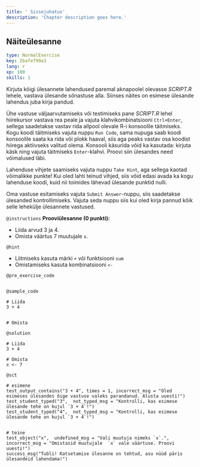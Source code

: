 ```yaml
---
title: ' Sissejuhatus'
description: 'Chapter description goes here.'
---
```


## Näiteülesanne

```yaml
type: NormalExercise
key: 2bafef99a3
lang: r
xp: 100
skills: 1
```


Kirjuta kõigi ülesannete lahendused paremal aknapoolel olevasse *SCRIPT.R* lehele, vastava ülesande sõnastuse alla. Siinses näites on esimese ülesande lahendus juba kirja pandud.

Ühe vastuse väljaarvutamiseks või testimiseks pane *SCRIPT.R* lehel hiirekursor vastava rea peale ja vajuta klahvikombinatsiooni `Ctrl+Enter`, 
sellega saadetakse vastav rida allpool olevale R-i konsoolile täitmiseks. Kogu koodi täitmiseks vajuta nuppu `Run Code`, sama nupuga saab koodi konsoolile saata ka rida või plokk haaval, siis aga peaks vastav osa koodist hiirega aktiivseks valitud olema. Konsooli käsurida võid ka kasutada: kirjuta käsk ning vajuta täitmiseks `Enter`-klahvi. Proovi siin ülesandes need võimalused läbi.

Lahenduse vihjete saamiseks vajuta nuppu `Take Hint`, aga sellega kaotad võimalikke punkte! Kui oled lahti teinud vihjed, siis võid edasi avada ka kogu lahenduse koodi, kuid nii toimides lähevad ülesande punktid nulli.

Oma vastuse esitamiseks vajuta `Submit Answer`-nuppu, siis saadetakse ülesanded kontrollimiseks. Vajuta seda nuppu siis kui oled kirja pannud kõik selle lehekülje ülesannete vastused.

`@instructions`
**Prooviülesanne (0 punkti):**

- Liida arvud 3 ja 4.
- Omista väärtus 7 muutujale `x`.

`@hint`
- Liitmiseks kasuta märki `+` või funktsiooni `sum`
- Omistamiseks kasuta kombinatsiooni `<-`

`@pre_exercise_code`
```{r}

```

`@sample_code`
```{r}
# Liida
3 + 4


# Omista

```

`@solution`
```{r}
# Liida
3 + 4

# Omista
x <- 7
```

`@sct`
```{r}
# esimene
test_output_contains("3 + 4", times = 1, incorrect_msg = "Oled esimeses ülesandes õige vastuse valeks parandanud. Alusta uuesti!")
test_student_typed("3",  not_typed_msg = "Kontrolli, kas esimese ülesande tehe on kujul `3 + 4`!")
test_student_typed("4",  not_typed_msg = "Kontrolli, kas esimese ülesande tehe on kujul `3 + 4`!")
 

# teine
test_object("x",  undefined_msg = "Vali muutuja nimeks `x`.",  incorrect_msg = "Omistasid muutujale  `x` vale väärtuse. Proovi uuesti!")
success_msg("Tubli! Katsetamise ülesanne on tehtud, asu nüüd päris ülesandeid lahendama!")

```
